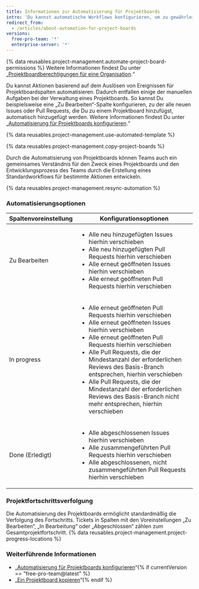 ```yaml
---
title: Informationen zur Automatisierung für Projektboards
intro: 'Du kannst automatische Workflows konfigurieren, um zu gewährleisten, dass der Status der Projektboard-Tickets mit den zugehörigen Issues und Pull Requests synchronisiert wird.'
redirect_from:
  - /articles/about-automation-for-project-boards
versions:
  free-pro-team: '*'
  enterprise-server: '*'
---
```


{% data reusables.project-management.automate-project-board-permissions %}  Weitere Informationen findest Du unter „[Projektboardberechtigungen für eine Organisation](/articles/project-board-permissions-for-an-organization).“

Du kannst Aktionen basierend auf dem Auslösen von Ereignissen für Projektboardspalten automatisieren. Dadurch entfallen einige der manuellen Aufgaben bei der Verwaltung eines Projektboards. So kannst Du beispielsweise eine „Zu Bearbeiten“-Spalte konfigurieren, zu der alle neuen Issues oder Pull Requests, die Du zu einem Projektboard hinzufügst, automatisch hinzugefügt werden. Weitere Informationen findest Du unter „[Automatisierung für Projektboards konfigurieren](/articles/configuring-automation-for-project-boards).“

{% data reusables.project-management.use-automated-template %}

{% data reusables.project-management.copy-project-boards %}

Durch die Automatisierung von Projektboards können Teams auch ein gemeinsames Verständnis für den Zweck eines Projektboards und den Entwicklungsprozess des Teams durch die Erstellung eines Standardworkflows für bestimmte Aktionen entwickeln.

{% data reusables.project-management.resync-automation %}

### Automatisierungsoptionen

| Spaltenvoreinstellung | Konfigurationsoptionen    |
| --------------------- | ------------------------- |
| Zu Bearbeiten         | <ul><li>Alle neu hinzugefügten Issues hierhin verschieben</li><li>Alle neu hinzugefügten Pull Requests hierhin verschieben</li><li>Alle erneut geöffneten Issues hierhin verschieben</li><li>Alle erneut geöffneten Pull Requests hierhin verschieben</li></ul> |
| In progress           | <ul><li>Alle erneut geöffneten Pull Requests hierhin verschieben</li><li>Alle erneut geöffneten Issues hierhin verschieben</li><li>Alle erneut geöffneten Pull Requests hierhin verschieben</li><li>Alle Pull Requests, die der Mindestanzahl der erforderlichen Reviews des Basis-Branch entsprechen, hierhin verschieben</li><li>Alle Pull Requests, die der Mindestanzahl der erforderlichen Reviews des Basis-Branch nicht mehr entsprechen, hierhin verschieben</li></ul> |
| Done (Erledigt)       | <ul><li>Alle abgeschlossenen Issues hierhin verschieben</li><li>Alle zusammengeführten Pull Requests hierhin verschieben</li><li>Alle abgeschlossenen, nicht zusammengeführten Pull Requests hierhin verschieben</li></ul> |

### Projektfortschrittsverfolgung
Die Automatisierung des Projektboards ermöglicht standardmäßig die Verfolgung des Fortschritts. Tickets in Spalten mit den Voreinstellungen „Zu Bearbeiten“, „In Bearbeitung“ oder „Abgeschlossen“ zählen zum Gesamtprojektfortschritt. {% data reusables.project-management.project-progress-locations %}

### Weiterführende Informationen
- „[Automatisierung für Projektboards konfigurieren](/articles/configuring-automation-for-project-boards)“{% if currentVersion == "free-pro-team@latest" %}
- „[Ein Projektboard kopieren](/articles/copying-a-project-board)“{% endif %}
